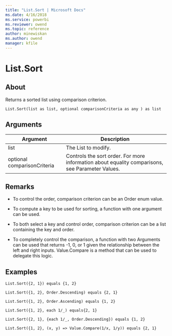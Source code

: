 ```yaml
---
title: "List.Sort | Microsoft Docs"
ms.date: 4/16/2018
ms.service: powerbi
ms.reviewer: owend
ms.topic: reference
author: minewiskan
ms.author: owend
manager: kfile
---
```

# List.Sort

  
## About  
Returns a sorted list using comparison criterion.  
  
```  
List.Sort(list as list, optional comparisonCriteria as any ) as list  
```  
  
## Arguments  
  
|Argument|Description|  
|------------|---------------|  
|list|The List to modify.|  
|optional comparisonCriteria|Controls the sort order. For more information about equality comparisons, see Parameter Values.|  
  
## <a name="__toc360789351"></a>Remarks  
  
-   To control the order, comparison criterion can be an Order enum value.  
  
-   To compute a key to be used for sorting, a function with one argument can be used.  
  
-   To both select a key and control order, comparison criterion can be a list containing the key and order.  
  
-   To completely control the comparison, a function with two Arguments can be used that returns -1, 0, or 1 given the relationship between the left and right inputs.  Value.Compare is a method that can be used to delegate this logic.  
  
## Examples  
  
```  
List.Sort({2, 1}) equals {1, 2}  
```  
  
```  
List.Sort({1, 2}, Order.Descending) equals {2, 1}  
```  
  
```  
List.Sort({1, 2}, Order.Ascending) equals {1, 2}  
```  
  
```  
List.Sort({1, 2}, each 1/_) equals{2, 1}  
```  
  
```  
List.Sort({2, 1}, {each 1/_, Order.Descending}) equals {1, 2}  
```  
  
```  
List.Sort({1, 2}, (x, y) => Value.Compare(1/x, 1/y)) equals {2, 1}  
```  
